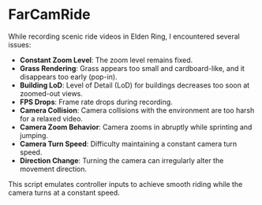 # FarCamRide

While recording scenic ride videos in Elden Ring, I encountered several issues:

- **Constant Zoom Level**: The zoom level remains fixed.
- **Grass Rendering**: Grass appears too small and cardboard-like, and it disappears too early (pop-in).
- **Building LoD**: Level of Detail (LoD) for buildings decreases too soon at zoomed-out views.
- **FPS Drops**: Frame rate drops during recording.
- **Camera Collision**: Camera collisions with the environment are too harsh for a relaxed video.
- **Camera Zoom Behavior**: Camera zooms in abruptly while sprinting and jumping.
- **Camera Turn Speed**: Difficulty maintaining a constant camera turn speed.
- **Direction Change**: Turning the camera can irregularly alter the movement direction.

This script emulates controller inputs to achieve smooth riding while the camera turns at a constant speed.
